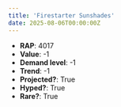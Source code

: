 ```yaml
---
title: 'Firestarter Sunshades'
date: 2025-08-06T00:00:00Z
---
```

- **RAP**: 4017
- **Value**: -1
- **Demand level**: -1
- **Trend**: -1
- **Projected?**: True
- **Hyped?**: True
- **Rare?**: True
